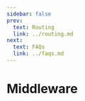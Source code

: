 ```yaml
---
sidebar: false
prev:
  text: Routing
  link: ../routing.md
next:
  text: FAQs
  link: ../faqs.md
---
```


# Middleware
